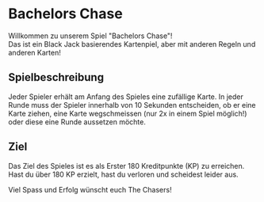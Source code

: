 # Bachelors Chase
Willkommen zu unserem Spiel "Bachelors Chase"! \
Das ist ein Black Jack basierendes Kartenpiel, aber mit anderen Regeln und anderen Karten!

## Spielbeschreibung
Jeder Spieler erhält am Anfang des Spieles eine zufällige Karte. In jeder Runde muss der Spieler innerhalb von 
10 Sekunden entscheiden, ob er eine Karte ziehen, eine Karte wegschmeissen (nur 2x in einem Spiel möglich!) 
oder diese eine Runde aussetzen möchte.

## Ziel
Das Ziel des Spieles ist es als Erster 180 Kreditpunkte (KP) zu erreichen. 
Hast du über 180 KP erzielt, hast du verloren und scheidest leider aus.

Viel Spass und Erfolg wünscht euch The Chasers!
